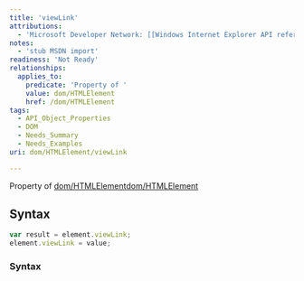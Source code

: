 ```yaml
---
title: 'viewLink'
attributions:
  - 'Microsoft Developer Network: [[Windows Internet Explorer API reference](http://msdn.microsoft.com/en-us/library/ie/hh828809%28v=vs.85%29.aspx) Article]'
notes:
  - 'stub MSDN import'
readiness: 'Not Ready'
relationships:
  applies_to:
    predicate: 'Property of '
    value: dom/HTMLElement
    href: /dom/HTMLElement
tags:
  - API_Object_Properties
  - DOM
  - Needs_Summary
  - Needs_Examples
uri: dom/HTMLElement/viewLink

---
```

Property of [dom/HTMLElement](/dom/HTMLElement)[dom/HTMLElement](/dom/HTMLElement)

## Syntax

``` js
var result = element.viewLink;
element.viewLink = value;
```

### Syntax
